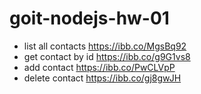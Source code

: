 # goit-nodejs-hw-01
 
 - list all contacts https://ibb.co/MgsBq92
 - get contact by id https://ibb.co/g9G1vs8
 - add contact https://ibb.co/PwCLVpP
 - delete contact https://ibb.co/gj8gwJH
